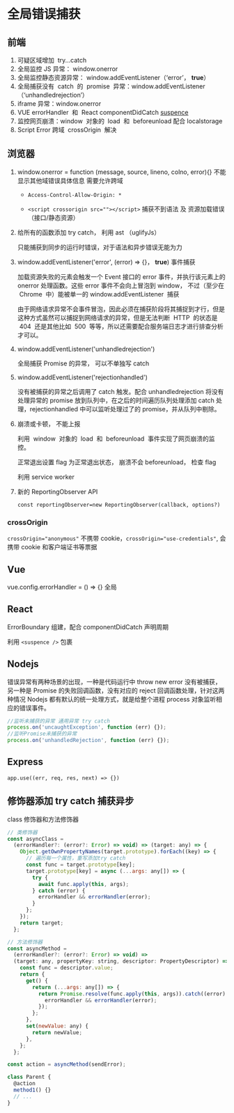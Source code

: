 # 全局错误捕获

## 前端

1. 可疑区域增加  try...catch
2. 全局监控 JS 异常： window.onerror
3. 全局监控静态资源异常： window.addEventListener（‘error’， **true**）
4. 全局捕获没有  catch  的  promise  异常：window.addEventListener（‘unhandledrejection’）
5. iframe 异常：window.onerror
6. VUE errorHandler  和  React componentDidCatch [suspence](/react/hooks.html#suspence-模拟实现)
7. 监控网页崩溃：window  对象的  load  和  beforeunload 配合 localstorage
8. Script Error 跨域  crossOrigin  解决

## 浏览器

1. window.onerror = function (message, source, lineno, colno, error){}
   不能显示其他域错误具体信息 需要允许跨域

   - `Access-Control-Allow-Origin: *`

   - `<script crossorigin src=""></script>`
     捕获不到语法 及 资源加载错误（接口/静态资源）

2. 给所有的函数添加 try catch， 利用 ast （uglifyJs）

   只能捕获到同步的运行时错误，对于语法和异步错误无能为力

3. window.addEventListener('error', (error) => {}， **true**) 事件捕获

   加载资源失败的元素会触发一个 Event 接口的 error 事件，并执行该元素上的 onerror 处理函数。这些 error 事件不会向上冒泡到 window， 不过（至少在  Chrome  中）能被单一的 window.addEventListener  捕获

   由于网络请求异常不会事件冒泡，因此必须在捕获阶段将其捕捉到才行，但是这种方式虽然可以捕捉到网络请求的异常，但是无法判断  HTTP  的状态是  404  还是其他比如  500  等等，所以还需要配合服务端日志才进行排查分析才可以。

4. window.addEventListener('unhandledrejection')

   全局捕获 Promise 的异常， 可以不单独写 catch

5. window.addEventListener('rejectionhandled')

   没有被捕获的异常之后调用了 catch 触发。配合 unhandledrejection 将没有处理异常的 promise 放到队列中，在之后的时间遍历队列处理添加 catch 处理，rejectionhandled 中可以监听处理过了的 promise，并从队列中剔除。

6. 崩溃或卡顿， 不能上报

   利用  window  对象的  load  和  beforeunload  事件实现了网页崩溃的监控。

   正常退出设置 flag 为正常退出状态， 崩溃不会 beforeunload， 检查 flag

   利用 service worker

7. 新的 ReportingObserver API

   `const reportingObserver=new ReportingObserver(callback, options?)`

### crossOrigin

`crossOrigin="anonymous"` 不携带 cookie，`crossOrigin="use-credentials"`, 会携带 cookie 和客户端证书等票据

## Vue

vue.config.errorHandler = () => {} 全局

## React

ErrorBoundary 组建，配合 componentDidCatch 声明周期

利用 `<suspence />` 包裹

## Nodejs

错误异常有两种场景的出现，一种是代码运行中 throw new error 没有被捕获，另一种是 Promise 的失败回调函数，没有对应的 reject 回调函数处理，针对这两种情况 Nodejs 都有默认的统一处理方式，就是给整个进程 process 对象监听相应的错误事件。

```js
//监听未捕获的异常 通用异常 try catch
process.on('uncaughtException', function (err) {});
//监听Promise未捕获的异常
process.on('unhandledRejection', function (err) {});
```

## Express

`app.use((err, req, res, next) => {})`

## 修饰器添加 try catch 捕获异步

class 修饰器和方法修饰器

```js
// 类修饰器
const asyncClass =
  (errorHandler?: (error?: Error) => void) => (target: any) => {
    Object.getOwnPropertyNames(target.prototype).forEach((key) => {
      // 遍历每一个属性，重写添加try catch
      const func = target.prototype[key];
      target.prototype[key] = async (...args: any[]) => {
        try {
          await func.apply(this, args);
        } catch (error) {
          errorHandler && errorHandler(error);
        }
      };
    });
    return target;
  };

// 方法修饰器
const asyncMethod =
  (errorHandler?: (error?: Error) => void) =>
  (target: any, propertyKey: string, descriptor: PropertyDescriptor) => {
    const func = descriptor.value;
    return {
      get() {
        return (...args: any[]) => {
          return Promise.resolve(func.apply(this, args)).catch((error) => {
            errorHandler && errorHandler(error);
          });
        };
      },
      set(newValue: any) {
        return newValue;
      },
    };
  };

const action = asyncMethod(sendError);

class Parent {
  @action
  method1() {}
  // ...
}
```
